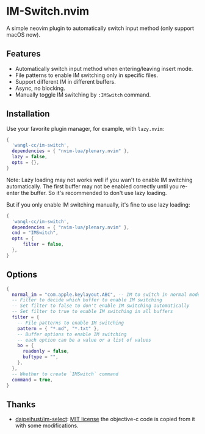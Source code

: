 # IM-Switch.nvim

A simple neovim plugin to automatically switch input method (only support macOS now).

## Features

- Automatically switch input method when entering/leaving insert mode.
- File patterns to enable IM switching only in specific files.
- Support different IM in different buffers.
- Async, no blocking.
- Manually toggle IM switching by `:IMSwitch` command.

## Installation

Use your favorite plugin manager, for example, with `lazy.nvim`:

```lua
{
  'wangl-cc/im-switch',
  dependencies = { "nvim-lua/plenary.nvim" },
  lazy = false,
  opts = {},
}
```

Note: Lazy loading may not works well if you wan't to enable IM switching automatically.
The first buffer may not be enabled correctly until you re-enter the buffer.
So it's recommended to don't use lazy loading.

But if you only enable IM switching manually, it's fine to use lazy loading:

```lua
{
  'wangl-cc/im-switch',
  dependencies = { "nvim-lua/plenary.nvim" },
  cmd = "IMSwitch",
  opts = {
      filter = false,
  },
}
```

## Options

```lua
{
  normal_im = "com.apple.keylayout.ABC", -- IM to switch in normal mode
  -- Filter to decide which buffer to enable IM switching
  -- Set filter to false to don't enable IM switching automatically
  -- Set filter to true to enable IM switching in all buffers
  filter = {
    -- File patterns to enable IM switching
    pattern = { "*.md", "*.txt" },
    -- Buffer options to enable IM switching
    -- each option can be a value or a list of values
    bo = {
      readonly = false,
      buftype = "",
    },
  },
  -- Whether to create `IMSwitch` command
  command = true,
}
```

## Thanks

- [daipeihust/im-select](https://github.com/daipeihust/im-select):
    [MIT license](https://github.com/daipeihust/im-select/blob/9cd5278b185a9d6daa12ba35471ec2cc1a2e3012/LICENSE)
    the objective-c code is copied from it with some modifications.
